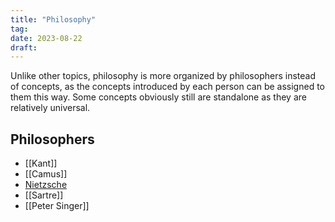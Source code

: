 ```yaml
---
title: "Philosophy"
tag:
date: 2023-08-22
draft:
---
```


Unlike other topics, philosophy is more organized by philosophers instead of concepts, as the concepts introduced by each person can be assigned to them this way. Some concepts obviously still are standalone as they are relatively universal.

## Philosophers

- [[Kant]]
- [[Camus]]
- [Nietzsche](Philosophy/Nietzsche.md)
- [[Sartre]]
- [[Peter Singer]]